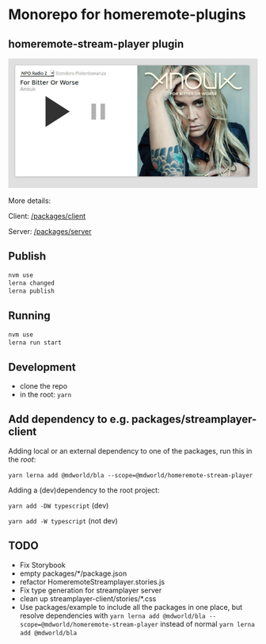 # Monorepo for homeremote-plugins

## homeremote-stream-player plugin

![Screenshot](screenshot.jpg)

More details:

Client: [/packages/client](/packages/client)

Server: [/packages/server](/packages/server)

## Publish

```
nvm use
lerna changed
lerna publish
```

## Running

```
nvm use
lerna run start
```

## Development

* clone the repo
* in the root: `yarn`

## Add dependency to e.g. packages/streamplayer-client

Adding local or an external dependency to one of the packages, run this in the *root*:

`yarn lerna add @mdworld/bla --scope=@mdworld/homeremote-stream-player`

Adding a (dev)dependency to the root project:

`yarn add -DW typescript` (dev)

`yarn add -W typescript` (not dev)

## TODO

* Fix Storybook
* empty packages/*/package.json
* refactor HomeremoteStreamplayer.stories.js
* Fix type generation for streamplayer server
* clean up streamplayer-client/stories/*.css
* Use packages/example to include all the packages in one place, but resolve dependencies with `yarn lerna add @mdworld/bla --scope=@mdworld/homeremote-stream-player` instead of normal `yarn lerna add @mdworld/bla`

